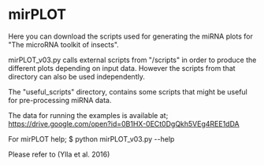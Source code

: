 # mirPLOT


Here you can download the scripts used for generating the miRNA plots for "The microRNA toolkit of insects".


mirPLOT_v03.py calls external scripts from "/scripts" in order to produce the different plots depending on input data. However the scripts from that directory can also be used independently.

The "useful_scripts" directory, contains some scripts that might be useful for pre-processing miRNA data.
 
 
 

The data for running the examples is available at;
https://drive.google.com/open?id=0B1HX-0ECt0DgQkh5VEg4REE1dDA


For mirPLOT help;
    $ python mirPLOT_v03.py --help

Please refer to (Ylla et al. 2016)
